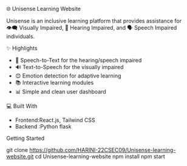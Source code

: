 🌐 Unisense Learning Website

Unisense is an inclusive learning platform that provides assistance for  
👁️‍🗨️ Visually Impaired, 
🧏 Hearing Impaired, and 
🗣️ Speech Impaired individuals.



✨ Highlights

- 🎤 Speech-to-Text for the hearing/speech impaired  
- 🔊 Text-to-Speech for the visually impaired  
- 😊 Emotion detection for adaptive learning  
- 📚 Interactive learning modules  
- 📊 Simple and clean user dashboard


💻 Built With

- Frontend:React.js, Tailwind CSS  
- Backend :Python flask

Getting Started


git clone https://github.com/HARINI-22CSEC09/Unisense-learning-website.git
cd Unisense-learning-website
npm install
npm start

